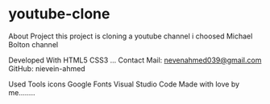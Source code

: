 # youtube-clone

About Project
this project is cloning a youtube channel
i choosed Michael Bolton channel

Developed With
HTML5
CSS3
...
Contact
Mail: nevenahmed039@gmail.com
GitHub: nievein-ahmed

Used Tools
icons
Google Fonts
Visual Studio Code
Made with love by me........
